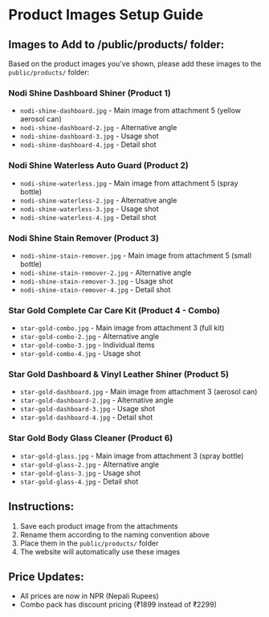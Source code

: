 # Product Images Setup Guide

## Images to Add to /public/products/ folder:

Based on the product images you've shown, please add these images to the `public/products/` folder:

### Nodi Shine Dashboard Shiner (Product 1)
- `nodi-shine-dashboard.jpg` - Main image from attachment 5 (yellow aerosol can)
- `nodi-shine-dashboard-2.jpg` - Alternative angle
- `nodi-shine-dashboard-3.jpg` - Usage shot
- `nodi-shine-dashboard-4.jpg` - Detail shot

### Nodi Shine Waterless Auto Guard (Product 2) 
- `nodi-shine-waterless.jpg` - Main image from attachment 5 (spray bottle)
- `nodi-shine-waterless-2.jpg` - Alternative angle
- `nodi-shine-waterless-3.jpg` - Usage shot
- `nodi-shine-waterless-4.jpg` - Detail shot

### Nodi Shine Stain Remover (Product 3)
- `nodi-shine-stain-remover.jpg` - Main image from attachment 5 (small bottle)
- `nodi-shine-stain-remover-2.jpg` - Alternative angle
- `nodi-shine-stain-remover-3.jpg` - Usage shot  
- `nodi-shine-stain-remover-4.jpg` - Detail shot

### Star Gold Complete Car Care Kit (Product 4 - Combo)
- `star-gold-combo.jpg` - Main image from attachment 3 (full kit)
- `star-gold-combo-2.jpg` - Alternative angle
- `star-gold-combo-3.jpg` - Individual items
- `star-gold-combo-4.jpg` - Usage shot

### Star Gold Dashboard & Vinyl Leather Shiner (Product 5)
- `star-gold-dashboard.jpg` - Main image from attachment 3 (aerosol can)
- `star-gold-dashboard-2.jpg` - Alternative angle
- `star-gold-dashboard-3.jpg` - Usage shot
- `star-gold-dashboard-4.jpg` - Detail shot

### Star Gold Body Glass Cleaner (Product 6)
- `star-gold-glass.jpg` - Main image from attachment 3 (spray bottle)
- `star-gold-glass-2.jpg` - Alternative angle
- `star-gold-glass-3.jpg` - Usage shot
- `star-gold-glass-4.jpg` - Detail shot

## Instructions:
1. Save each product image from the attachments
2. Rename them according to the naming convention above
3. Place them in the `public/products/` folder
4. The website will automatically use these images

## Price Updates:
- All prices are now in NPR (Nepali Rupees)
- Combo pack has discount pricing (₹1899 instead of ₹2299)
